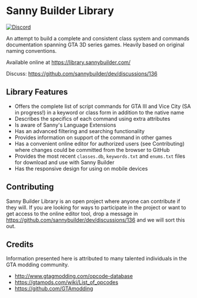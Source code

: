 # Sanny Builder Library

[![Discord](https://img.shields.io/discord/911487285990674473?style=for-the-badge)](https://discord.gg/d5dZSfgBZr)

An attempt to build a complete and consistent class system and commands documentation spanning GTA 3D series games. Heavily based on original naming conventions.

Available online at https://library.sannybuilder.com/

Discuss: https://github.com/sannybuilder/dev/discussions/136

## Library Features

- Offers the complete list of script commands for GTA III and Vice City (SA in progress!) in a keyword or class form in addition to the native name
- Describes the specifics of each command using extra attributes
- Is aware of Sanny's Language Extensions
- Has an advanced filtering and searching functionality
- Provides information on support of the command in other games
- Has a convenient online editor for authorized users (see Contributing) where changes could be committed from the browser to GitHub
- Provides the most recent `classes.db`, `keywords.txt` and `enums.txt` files for download and use with Sanny Builder
- Has the responsive design for using on mobile devices

## Contributing

Sanny Builder Library is an open project where anyone can contribute if they will. If you are looking for ways to participate in the project or want to get access to the online editor tool, drop a message in https://github.com/sannybuilder/dev/discussions/136 and we will sort this out.

## Credits

Information presented here is attributed to many talented individuals in the GTA modding community.

- http://www.gtagmodding.com/opcode-database
- https://gtamods.com/wiki/List_of_opcodes
- https://github.com/GTAmodding
